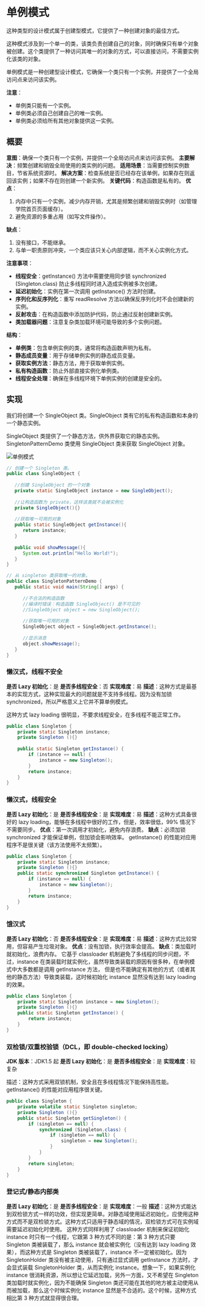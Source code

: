 # 单例模式

这种类型的设计模式属于创建型模式，它提供了一种创建对象的最佳方式。

这种模式涉及到一个单一的类，该类负责创建自己的对象，同时确保只有单个对象被创建。这个类提供了一种访问其唯一的对象的方式，可以直接访问，不需要实例化该类的对象。

单例模式是一种创建型设计模式，它确保一个类只有一个实例，并提供了一个全局访问点来访问该实例。

**注意**：

- 单例类只能有一个实例。
- 单例类必须自己创建自己的唯一实例。
- 单例类必须给所有其他对象提供这一实例。

## 概要

**意图**：确保一个类只有一个实例，并提供一个全局访问点来访问该实例。
**主要解决**：频繁创建和销毁全局使用的类实例的问题。
**适用场景**：当需要控制实例数目，节省系统资源时。
**解决方案**：检查系统是否已经存在该单例，如果存在则返回该实例；如果不存在则创建一个新实例。
**关键代码**：构造函数是私有的。
**优点**：
1. 内存中只有一个实例，减少内存开销，尤其是频繁创建和销毁实例时（如管理学院首页页面缓存）。
2. 避免资源的多重占用（如写文件操作）。

**缺点**：
1. 没有接口，不能继承。
2. 与单一职责原则冲突，一个类应该只关心内部逻辑，而不关心实例化方式。

**注意事项**：
- **线程安全**：getInstance() 方法中需要使用同步锁 synchronized (Singleton.class) 防止多线程同时进入造成实例被多次创建。
- **延迟初始化**：实例在第一次调用 getInstance() 方法时创建。
- **序列化和反序列化**：重写 readResolve 方法以确保反序列化时不会创建新的实例。
- **反射攻击**：在构造函数中添加防护代码，防止通过反射创建新实例。
- **类加载器问题**：注意复杂类加载环境可能导致的多个实例问题。

**结构**：
- **单例类**：包含单例实例的类，通常将构造函数声明为私有。
- **静态成员变量**：用于存储单例实例的静态成员变量。
- **获取实例方法**：静态方法，用于获取单例实例。
- **私有构造函数**：防止外部直接实例化单例类。
- **线程安全处理**：确保在多线程环境下单例实例的创建是安全的。

## 实现

我们将创建一个 SingleObject 类。SingleObject 类有它的私有构造函数和本身的一个静态实例。

SingleObject 类提供了一个静态方法，供外界获取它的静态实例。SingletonPatternDemo 类使用 SingleObject 类来获取 SingleObject 对象。

![单例模式](assets/Singleleton-1.jpg)

```java
// 创建一个 Singleton 类。
public class SingleObject {
 
   //创建 SingleObject 的一个对象
   private static SingleObject instance = new SingleObject();
 
   //让构造函数为 private，这样该类就不会被实例化
   private SingleObject(){}
 
   //获取唯一可用的对象
   public static SingleObject getInstance(){
      return instance;
   }
 
   public void showMessage(){
      System.out.println("Hello World!");
   }
}

// 从 singleton 类获取唯一的对象。
public class SingletonPatternDemo {
   public static void main(String[] args) {
 
      //不合法的构造函数
      //编译时错误：构造函数 SingleObject() 是不可见的
      //SingleObject object = new SingleObject();
 
      //获取唯一可用的对象
      SingleObject object = SingleObject.getInstance();
 
      //显示消息
      object.showMessage();
   }
}

```

### 懒汉式，线程不安全

**是否 Lazy 初始化**：是
**是否多线程安全**：否
**实现难度**：易
**描述**：这种方式是最基本的实现方式，这种实现最大的问题就是不支持多线程。因为没有加锁 synchronized，所以严格意义上它并不算单例模式。

这种方式 lazy loading 很明显，不要求线程安全，在多线程不能正常工作。

```java
public class Singleton {  
    private static Singleton instance;  
    private Singleton (){}  
  
    public static Singleton getInstance() {  
        if (instance == null) {  
            instance = new Singleton();  
        }  
        return instance;  
    }  
}

```

### 懒汉式，线程安全

**是否 Lazy 初始化**：是
**是否多线程安全**：是
**实现难度**：易
**描述**：这种方式具备很好的 lazy loading，能够在多线程中很好的工作，但是，效率很低，99% 情况下不需要同步。
**优点**：第一次调用才初始化，避免内存浪费。
**缺点**：必须加锁 synchronized 才能保证单例，但加锁会影响效率。
getInstance() 的性能对应用程序不是很关键（该方法使用不太频繁）。

```java
public class Singleton {  
    private static Singleton instance;  
    private Singleton (){}  
    public static synchronized Singleton getInstance() {  
        if (instance == null) {  
            instance = new Singleton();  
        }  
        return instance;  
    }  
}

```

### 饿汉式

**是否 Lazy 初始化**：否
**是否多线程安全**：是
**实现难度**：易
**描述**：这种方式比较常用，但容易产生垃圾对象。
**优点**：没有加锁，执行效率会提高。
**缺点**：类加载时就初始化，浪费内存。
它基于 classloader 机制避免了多线程的同步问题，不过，instance 在类装载时就实例化，虽然导致类装载的原因有很多种，在单例模式中大多数都是调用 getInstance 方法， 但是也不能确定有其他的方式（或者其他的静态方法）导致类装载，这时候初始化 instance 显然没有达到 lazy loading 的效果。

```java
public class Singleton {  
    private static Singleton instance = new Singleton();  
    private Singleton (){}  
    public static Singleton getInstance() {  
        return instance;  
    }  
}

```

### 双检锁/双重校验锁（DCL，即 double-checked locking）

**JDK 版本**：JDK1.5 起
**是否 Lazy 初始化**：是
**是否多线程安全**：是
**实现难度**：较复杂

描述：这种方式采用双锁机制，安全且在多线程情况下能保持高性能。
getInstance() 的性能对应用程序很关键。

```java
public class Singleton {  
    private volatile static Singleton singleton;  
    private Singleton (){}  
    public static Singleton getSingleton() {  
        if (singleton == null) {  
            synchronized (Singleton.class) {  
                if (singleton == null) {  
                    singleton = new Singleton();  
                }  
            }  
        }  
        return singleton;  
    }  
}

```

### 登记式/静态内部类

**是否 Lazy 初始化**：是
**是否多线程安全**：是
**实现难度**：一般
**描述**：这种方式能达到双检锁方式一样的功效，但实现更简单。对静态域使用延迟初始化，应使用这种方式而不是双检锁方式。这种方式只适用于静态域的情况，双检锁方式可在实例域需要延迟初始化时使用。
这种方式同样利用了 classloader 机制来保证初始化 instance 时只有一个线程，它跟第 3 种方式不同的是：第 3 种方式只要 Singleton 类被装载了，那么 instance 就会被实例化（没有达到 lazy loading 效果），而这种方式是 Singleton 类被装载了，instance 不一定被初始化。因为 SingletonHolder 类没有被主动使用，只有通过显式调用 getInstance 方法时，才会显式装载 SingletonHolder 类，从而实例化 instance。想象一下，如果实例化 instance 很消耗资源，所以想让它延迟加载，另外一方面，又不希望在 Singleton 类加载时就实例化，因为不能确保 Singleton 类还可能在其他的地方被主动使用从而被加载，那么这个时候实例化 instance 显然是不合适的。这个时候，这种方式相比第 3 种方式就显得很合理。
